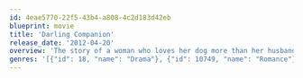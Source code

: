 ```yaml
---
id: 4eae5770-22f5-43b4-a808-4c2d183d42eb
blueprint: movie
title: 'Darling Companion'
release_date: '2012-04-20'
overview: 'The story of a woman who loves her dog more than her husband. And then her husband loses the dog.'
genres: '[{"id": 18, "name": "Drama"}, {"id": 10749, "name": "Romance"}]'
---
```

